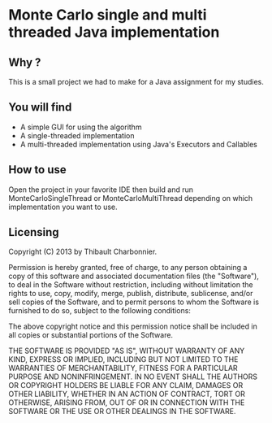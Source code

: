# Monte Carlo single and multi threaded Java implementation

## Why ?
This is a small project we had to make for a Java assignment for my studies.

## You will find
* A simple GUI for using the algorithm
* A single-threaded implementation
* A multi-threaded implementation using Java's Executors and Callables

## How to use
Open the project in your favorite IDE then build and run MonteCarloSingleThread or MonteCarloMultiThread depending on which implementation you want to use.

## Licensing
Copyright (C) 2013 by Thibault Charbonnier.

Permission is hereby granted, free of charge, to any person obtaining a copy of this software and associated documentation files (the "Software"), to deal in the Software without restriction, including without limitation the rights to use, copy, modify, merge, publish, distribute, sublicense, and/or sell copies of the Software, and to permit persons to whom the Software is furnished to do so, subject to the following conditions:

The above copyright notice and this permission notice shall be included in all copies or substantial portions of the Software.

THE SOFTWARE IS PROVIDED "AS IS", WITHOUT WARRANTY OF ANY KIND, EXPRESS OR IMPLIED, INCLUDING BUT NOT LIMITED TO THE WARRANTIES OF MERCHANTABILITY, FITNESS FOR A PARTICULAR PURPOSE AND NONINFRINGEMENT. IN NO EVENT SHALL THE AUTHORS OR COPYRIGHT HOLDERS BE LIABLE FOR ANY CLAIM, DAMAGES OR OTHER LIABILITY, WHETHER IN AN ACTION OF CONTRACT, TORT OR OTHERWISE, ARISING FROM, OUT OF OR IN CONNECTION WITH THE SOFTWARE OR THE USE OR OTHER DEALINGS IN THE SOFTWARE.